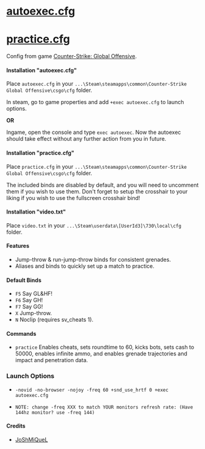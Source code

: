 # [autoexec.cfg](https://github.com/JoShMiQueL/JoShMiQueL_Game_Configs/blob/main/CSGO/autoexec.cfg)
# [practice.cfg](https://github.com/JoShMiQueL/JoShMiQueL_Game_Configs/blob/main/CSGO/practice.cfg)
Config from game [Counter-Strike: Global Offensive](http://counter-strike.net).

#### Installation "autoexec.cfg"
Place `autoexec.cfg` in your `...\Steam\steamapps\common\Counter-Strike Global Offensive\csgo\cfg` folder.

In steam, go to game properties and add `+exec autoexec.cfg` to launch options.

**OR**

Ingame, open the console and type `exec autoexec`. Now the autoexec should take effect without any further action from you in future.

#### Installation "practice.cfg"
Place `practice.cfg` in your `...\Steam\steamapps\common\Counter-Strike Global Offensive\csgo\cfg` folder.

The included binds are disabled by default, and you will need to uncomment them if you wish to use them. Don't forget to setup the crosshair to your liking if you wish to use the fullscreen crosshair bind!

#### Installation "video.txt"
Place `video.txt` in your `...\Steam\userdata\[UserId3]\730\local\cfg` folder.

#### Features
- Jump-throw & run-jump-throw binds for consistent grenades.
- Aliases and binds to quickly set up a match to practice.

#### Default Binds
- `F5` Say GL&HF!
- `F6` Say GH!
- `F7` Say GG!
- `X` Jump-throw.
- `N` Noclip (requires sv_cheats 1).

#### Commands
- `practice` Enables cheats, sets roundtime to 60, kicks bots, sets cash to 50000, enables infinite ammo, and enables grenade trajectories and impact and penetration data.

### Launch Options
- `-novid -no-browser -nojoy -freq 60 +snd_use_hrtf 0 +exec autoexec.cfg`

- `NOTE: change -freq XXX to match YOUR monitors refresh rate: (Have 144hz monitor? use -freq 144)`
#### Credits
- [JoShMiQueL](https://github.com/JoShMiQueL)
